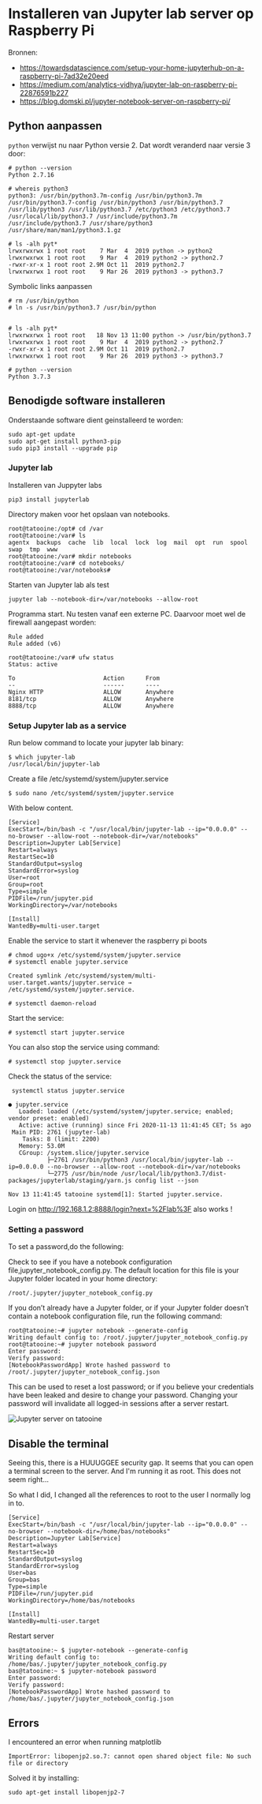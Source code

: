 # Installeren van Jupyter lab server op Raspberry Pi

Bronnen:

* https://towardsdatascience.com/setup-your-home-jupyterhub-on-a-raspberry-pi-7ad32e20eed
* https://medium.com/analytics-vidhya/jupyter-lab-on-raspberry-pi-22876591b227
* https://blog.domski.pl/jupyter-notebook-server-on-raspberry-pi/

## Python aanpassen

``python`` verwijst nu naar Python versie 2. Dat wordt veranderd naar versie 3 door:

```
# python --version
Python 2.7.16

# whereis python3
python3: /usr/bin/python3.7m-config /usr/bin/python3.7m /usr/bin/python3.7-config /usr/bin/python3 /usr/bin/python3.7 /usr/lib/python3 /usr/lib/python3.7 /etc/python3 /etc/python3.7 /usr/local/lib/python3.7 /usr/include/python3.7m /usr/include/python3.7 /usr/share/python3 /usr/share/man/man1/python3.1.gz

# ls -alh pyt*
lrwxrwxrwx 1 root root    7 Mar  4  2019 python -> python2
lrwxrwxrwx 1 root root    9 Mar  4  2019 python2 -> python2.7
-rwxr-xr-x 1 root root 2.9M Oct 11  2019 python2.7
lrwxrwxrwx 1 root root    9 Mar 26  2019 python3 -> python3.7
```

Symbolic links aanpassen

```
# rm /usr/bin/python
# ln -s /usr/bin/python3.7 /usr/bin/python


# ls -alh pyt*
lrwxrwxrwx 1 root root   18 Nov 13 11:00 python -> /usr/bin/python3.7
lrwxrwxrwx 1 root root    9 Mar  4  2019 python2 -> python2.7
-rwxr-xr-x 1 root root 2.9M Oct 11  2019 python2.7
lrwxrwxrwx 1 root root    9 Mar 26  2019 python3 -> python3.7

# python --version
Python 3.7.3
```

## Benodigde software installeren

Onderstaande software dient geinstalleerd te worden:

```
sudo apt-get update 
sudo apt-get install python3-pip 
sudo pip3 install --upgrade pip
```

### Jupyter lab

Installeren van Juppyter labs

```
pip3 install jupyterlab
```

Directory maken voor het opslaan van notebooks.

```
root@tatooine:/opt# cd /var
root@tatooine:/var# ls
agentx  backups  cache  lib  local  lock  log  mail  opt  run  spool  swap  tmp  www
root@tatooine:/var# mkdir notebooks
root@tatooine:/var# cd notebooks/
root@tatooine:/var/notebooks# 
```

Starten van Jupyter lab als test

```
jupyter lab --notebook-dir=/var/notebooks --allow-root
```

Programma start. Nu testen vanaf een externe PC. Daarvoor moet wel de firewall aangepast worden:

```root@tatooine:/var# ufw allow 8888/tcp
Rule added
Rule added (v6)

root@tatooine:/var# ufw status
Status: active

To                         Action      From
--                         ------      ----
Nginx HTTP                 ALLOW       Anywhere
8181/tcp                   ALLOW       Anywhere
8888/tcp                   ALLOW       Anywhere
```

### Setup Jupyter lab as a service

Run below command to locate your jupyter lab binary:

```
$ which jupyter-lab
/usr/local/bin/jupyter-lab
```

Create a file /etc/systemd/system/jupyter.service

```
$ sudo nano /etc/systemd/system/jupyter.service
```

With below content.

```
[Service]
ExecStart=/bin/bash -c "/usr/local/bin/jupyter-lab --ip="0.0.0.0" --no-browser --allow-root --notebook-dir=/var/notebooks"
Description=Jupyter Lab[Service]
Restart=always
RestartSec=10
StandardOutput=syslog
StandardError=syslog
User=root
Group=root
Type=simple
PIDFile=/run/jupyter.pid
WorkingDirectory=/var/notebooks

[Install]
WantedBy=multi-user.target
```

Enable the service to start it whenever the raspberry pi boots

```
# chmod ugo+x /etc/systemd/system/jupyter.service 
# systemctl enable jupyter.service

Created symlink /etc/systemd/system/multi-user.target.wants/jupyter.service → /etc/systemd/system/jupyter.service.

# systemctl daemon-reload
```

Start the service:

```
# systemctl start jupyter.service
```

You can also stop the service using command:

```
# systemctl stop jupyter.service
```

Check the status of the service:

```
 systemctl status jupyter.service

● jupyter.service
   Loaded: loaded (/etc/systemd/system/jupyter.service; enabled; vendor preset: enabled)
   Active: active (running) since Fri 2020-11-13 11:41:45 CET; 5s ago
 Main PID: 2761 (jupyter-lab)
    Tasks: 8 (limit: 2200)
   Memory: 53.0M
   CGroup: /system.slice/jupyter.service
           ├─2761 /usr/bin/python3 /usr/local/bin/jupyter-lab --ip=0.0.0.0 --no-browser --allow-root --notebook-dir=/var/notebooks
           └─2775 /usr/bin/node /usr/local/lib/python3.7/dist-packages/jupyterlab/staging/yarn.js config list --json

Nov 13 11:41:45 tatooine systemd[1]: Started jupyter.service.
```

Login on http://192.168.1.2:8888/login?next=%2Flab%3F also works !

### Setting a password

To set a password,do the following:

Check to see if you have a notebook configuration file,jupyter_notebook_config.py. The default location for this file is your Jupyter folder located in your home directory:

```
/root/.jupyter/jupyter_notebook_config.py
```

If you don’t already have a Jupyter folder, or if your Jupyter folder doesn’t contain a notebook configuration file, run the following command:

```
root@tatooine:~# jupyter notebook --generate-config
Writing default config to: /root/.jupyter/jupyter_notebook_config.py
root@tatooine:~# jupyter notebook password
Enter password: 
Verify password: 
[NotebookPasswordApp] Wrote hashed password to /root/.jupyter/jupyter_notebook_config.json
```

This can be used to reset a lost password; or if you believe your credentials have been leaked and desire to change your password. Changing your password will invalidate all logged-in sessions after a server restart.

![Jupyter server on tatooine](./images/Jupyter-server.png)

## Disable the terminal

Seeing this, there is a HUUUGGEE security gap. It seems that you can open a terminal screen to the server. And I'm running it as root. This does not seem right...

So what I did, I changed all the references to root to the user I normally log in to.

```
[Service]
ExecStart=/bin/bash -c "/usr/local/bin/jupyter-lab --ip="0.0.0.0" --no-browser --notebook-dir=/home/bas/notebooks"
Description=Jupyter Lab[Service]
Restart=always
RestartSec=10
StandardOutput=syslog
StandardError=syslog
User=bas
Group=bas
Type=simple
PIDFile=/run/jupyter.pid
WorkingDirectory=/home/bas/notebooks

[Install]
WantedBy=multi-user.target
```

Restart server

```
bas@tatooine:~ $ jupyter-notebook --generate-config
Writing default config to: /home/bas/.jupyter/jupyter_notebook_config.py
bas@tatooine:~ $ jupyter-notebook password         
Enter password: 
Verify password: 
[NotebookPasswordApp] Wrote hashed password to /home/bas/.jupyter/jupyter_notebook_config.json

```

## Errors

I encountered an error when running matplotlib

``ImportError: libopenjp2.so.7: cannot open shared object file: No such file or directory``

Solved it by installing:

```
sudo apt-get install libopenjp2-7
```
